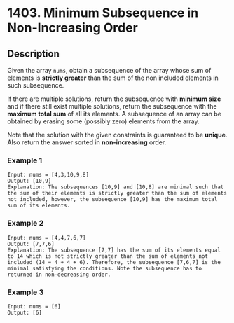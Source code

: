 # 1403. Minimum Subsequence in Non-Increasing Order

## Description

Given the array `nums`, obtain a subsequence of the array whose sum of elements is **strictly greater** than the sum of the non included elements in such subsequence. 

If there are multiple solutions, return the subsequence with **minimum size** and if there still exist multiple solutions, return the subsequence with the **maximum total sum** of all its elements. A subsequence of an array can be obtained by erasing some (possibly zero) elements from the array. 

Note that the solution with the given constraints is guaranteed to be **unique**. Also return the answer sorted in **non-increasing** order.

### Example 1

```
Input: nums = [4,3,10,9,8]
Output: [10,9] 
Explanation: The subsequences [10,9] and [10,8] are minimal such that the sum of their elements is strictly greater than the sum of elements not included, however, the subsequence [10,9] has the maximum total sum of its elements. 
```
### Example 2
```
Input: nums = [4,4,7,6,7]
Output: [7,7,6] 
Explanation: The subsequence [7,7] has the sum of its elements equal to 14 which is not strictly greater than the sum of elements not included (14 = 4 + 4 + 6). Therefore, the subsequence [7,6,7] is the minimal satisfying the conditions. Note the subsequence has to returned in non-decreasing order. 
```

### Example 3
```
Input: nums = [6]
Output: [6]
```
